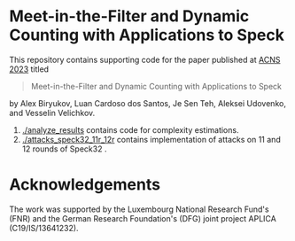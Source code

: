 # Meet-in-the-Filter and Dynamic Counting with Applications to Speck

This repository contains supporting code for the paper published at [ACNS 2023](https://sulab-sever.u-aizu.ac.jp/ACNS2023/) titled

> Meet-in-the-Filter and Dynamic Counting with Applications to Speck

by Alex Biryukov, Luan Cardoso dos Santos, Je Sen Teh, Aleksei Udovenko, and Vesselin Velichkov.

1. [./analyze_results](./analyze_results) contains code for complexity estimations.
2. [./attacks_speck32_11r_12r](./attacks_speck32_11r_12r) contains implementation of attacks on 11 and 12 rounds of Speck32 .

# Acknowledgements

The work was supported by the Luxembourg National Research Fund's (FNR) and the German Research Foundation's (DFG) joint project APLICA (C19/IS/13641232).
